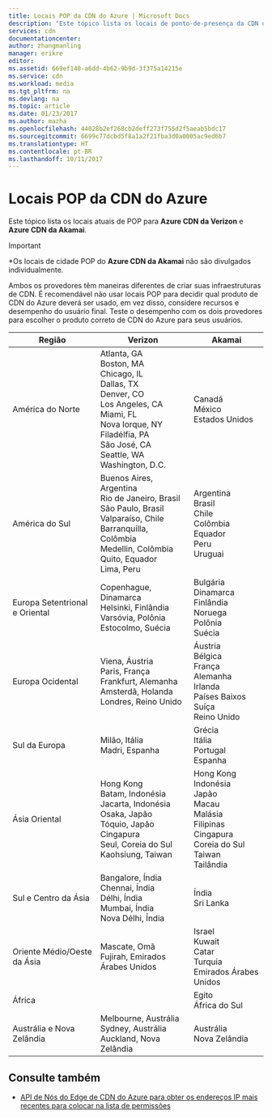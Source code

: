 ```yaml
---
title: Locais POP da CDN do Azure | Microsoft Docs
description: "Este tópico lista os locais de ponto-de-presença da CDN do Azure."
services: cdn
documentationcenter: 
author: zhangmanling
manager: erikre
editor: 
ms.assetid: 669ef140-a6dd-4b62-9b9d-3f375a14215e
ms.service: cdn
ms.workload: media
ms.tgt_pltfrm: na
ms.devlang: na
ms.topic: article
ms.date: 01/23/2017
ms.author: mazha
ms.openlocfilehash: 44028b2ef268cb2deff273f755d2f5aeab5bdc17
ms.sourcegitcommit: 6699c77dcbd5f8a1a2f21fba3d0a0005ac9ed6b7
ms.translationtype: HT
ms.contentlocale: pt-BR
ms.lasthandoff: 10/11/2017
---
```

# <a name="azure-cdn-pop-locations"></a>Locais POP da CDN do Azure
Este tópico lista os locais atuais de POP para **Azure CDN da Verizon** e **Azure CDN da Akamai**.

> [!IMPORTANT]
> \*Os locais de cidade POP do **Azure CDN da Akamai** não são divulgados individualmente.  
> 
> Ambos os provedores têm maneiras diferentes de criar suas infraestruturas de CDN.  É recomendável não usar locais POP para decidir qual produto de CDN do Azure deverá ser usado, em vez disso, considere recursos e desempenho do usuário final.  Teste o desempenho com os dois provedores para escolher o produto correto de CDN do Azure para seus usuários. 
> 
> 

| Região | Verizon | Akamai |
| --- | --- | --- |
| América do Norte | Atlanta, GA<br />Boston, MA<br />Chicago, IL<br />Dallas, TX<br />Denver, CO<br />Los Angeles, CA<br />Miami, FL<br />Nova Iorque, NY<br />Filadélfia, PA<br />São José, CA<br />Seattle, WA<br />Washington, D.C. | Canadá<br />México<br />Estados Unidos |
| América do Sul | Buenos Aires, Argentina<br />Rio de Janeiro, Brasil<br />São Paulo, Brasil<br />Valparaíso, Chile<br />Barranquilla, Colômbia<br />Medellin, Colômbia<br />Quito, Equador<br />Lima, Peru | Argentina<br />Brasil<br />Chile<br />Colômbia<br />Equador<br />Peru<br />Uruguai |
| Europa Setentrional e Oriental | Copenhague, Dinamarca<br />Helsinki, Finlândia<br />Varsóvia, Polônia<br />Estocolmo, Suécia | Bulgária<br />Dinamarca<br />Finlândia<br />Noruega<br />Polônia<br />Suécia<br /> |
| Europa Ocidental | Viena, Áustria<br />Paris, França<br />Frankfurt, Alemanha<br />Amsterdã, Holanda<br />Londres, Reino Unido | Áustria<br />Bélgica<br />França<br />Alemanha<br />Irlanda<br />Países Baixos<br />Suíça<br />Reino Unido |
| Sul da Europa | Milão, Itália<br />Madri, Espanha | Grécia<br />Itália<br />Portugal<br />Espanha |
| Ásia Oriental | Hong Kong<br />Batam, Indonésia<br />Jacarta, Indonésia<br />Osaka, Japão<br />Tóquio, Japão<br />Cingapura<br />Seul, Coreia do Sul<br />Kaohsiung, Taiwan | Hong Kong<br />Indonésia<br />Japão<br />Macau<br />Malásia<br />Filipinas<br />Cingapura<br />Coreia do Sul<br />Taiwan<br />Tailândia |
| Sul e Centro da Ásia | Bangalore, Índia<br />Chennai, Índia<br />Délhi, Índia<br />Mumbai, Índia<br />Nova Délhi, Índia | Índia<br />Sri Lanka |
| Oriente Médio/Oeste da Ásia | Mascate, Omã<br />Fujirah, Emirados Árabes Unidos | Israel<br />Kuwait<br />Catar<br />Turquia<br />Emirados Árabes Unidos |
| África | | Egito<br />África do Sul |
| Austrália e Nova Zelândia | Melbourne, Austrália<br />Sydney, Austrália<br />Auckland, Nova Zelândia | Austrália<br />Nova Zelândia |

## <a name="see-also"></a>Consulte também
* [API de Nós do Edge de CDN do Azure para obter os endereços IP mais recentes para colocar na lista de permissões](https://docs.microsoft.com/en-us/rest/api/cdn/edgenodes)

